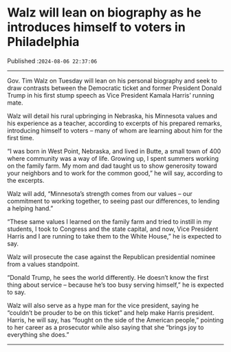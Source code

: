 # Walz will lean on biography as he introduces himself to voters in Philadelphia

Published :`2024-08-06 22:37:06`

---

Gov. Tim Walz on Tuesday will lean on his personal biography and seek to draw contrasts between the Democratic ticket and former President Donald Trump in his first stump speech as Vice President Kamala Harris’ running mate.

Walz will detail his rural upbringing in Nebraska, his Minnesota values and his experience as a teacher, according to excerpts of his prepared remarks, introducing himself to voters – many of whom are learning about him for the first time.

“I was born in West Point, Nebraska, and lived in Butte, a small town of 400 where community was a way of life. Growing up, I spent summers working on the family farm. My mom and dad taught us to show generosity toward your neighbors and to work for the common good,” he will say, according to the excerpts.

Walz will add, “Minnesota’s strength comes from our values – our commitment to working together, to seeing past our differences, to lending a helping hand.”

“These same values I learned on the family farm and tried to instill in my students, I took to Congress and the state capital, and now, Vice President Harris and I are running to take them to the White House,” he is expected to say.

Walz will prosecute the case against the Republican presidential nominee from a values standpoint.

“Donald Trump, he sees the world differently. He doesn’t know the first thing about service – because he’s too busy serving himself,” he is expected to say.

Walz will also serve as a hype man for the vice president, saying he “couldn’t be prouder to be on this ticket” and help make Harris president. Harris, he will say, has “fought on the side of the American people,” pointing to her career as a prosecutor while also saying that she “brings joy to everything she does.”

---


